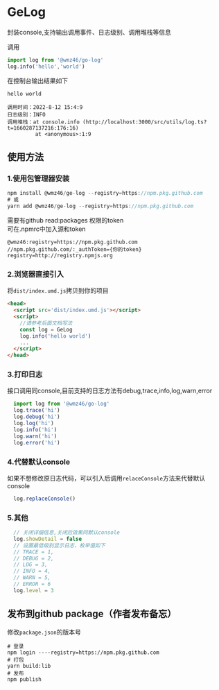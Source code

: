 # GeLog

封装console,支持输出调用事件、日志级别、调用堆栈等信息

调用
```js
import log from '@wmz46/go-log'
log.info('hello','world')
```
在控制台输出结果如下
```
hello world

调用时间：2022-8-12 15:4:9
日志级别：INFO
调用堆栈：at console.info (http://localhost:3000/src/utils/log.ts?t=1660287137216:176:16)
         at <anonymous>:1:9
```

## 使用方法

### 1.使用包管理器安装
```js
npm install @wmz46/ge-log --registry=https://npm.pkg.github.com
# 或
yarn add @wmz46/ge-log --registry=https://npm.pkg.github.com
```
需要有github read:packages 权限的token    
可在.npmrc中加入源和token    
```
@wmz46:registry=https://npm.pkg.github.com
//npm.pkg.github.com/:_authToken={你的token}
registry=http://registry.npmjs.org
```

### 2.浏览器直接引入
将`dist/index.umd.js`拷贝到你的项目
```html
<head>
  <script src='dist/index.umd.js'></script>
  <script>
    //请参考后面文档写法
    const log = GeLog
    log.info('hello world')
    ...
  </script>
</head>
```

### 3.打印日志
接口调用同console,目前支持的日志方法有debug,trace,info,log,warn,error
```js
  import log from '@wmz46/go-log'
  log.trace('hi')
  log.debug('hi')
  log.log('hi')
  log.info('hi')
  log.warn('hi')
  log.error('hi')
```
### 4.代替默认console
如果不想修改原日志代码，可以引入后调用`relaceConsole`方法来代替默认console
```js
  log.replaceConsole()
```
### 5.其他
```js
  // 关闭详细信息,关闭后效果同默认console
  log.showDetail = false
  // 设置最低级别显示日志，枚举值如下
  // TRACE = 1,
  // DEBUG = 2,
  // LOG = 3,
  // INFO = 4,
  // WARN = 5,
  // ERROR = 6
  log.level = 3

```


## 发布到github package（作者发布备忘）

修改`package.json`的版本号
```
# 登录
npm login ----registry=https://npm.pkg.github.com
# 打包
yarn build:lib
# 发布
npm publish
```
